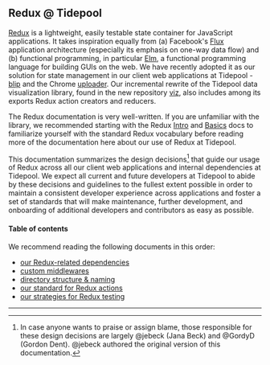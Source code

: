 ## Redux @ Tidepool

[Redux](https://github.com/reactjs/redux 'GitHub: Redux') is a lightweight, easily testable state container for JavaScript applications. It takes inspiration equally from (a) Facebook's [Flux](http://facebook.github.io/flux/ 'Facebook: Flux') application architecture (especially its emphasis on one-way data flow) and (b) functional programming, in particular [Elm](http://elm-lang.org/ 'Elm'), a functional programming language for building GUIs on the web. We have recently adopted it as our solution for state management in our client web applications at Tidepool - [blip](https://github.com/tidepool-org/blip 'GitHub: blip') and the Chrome [uploader](https://github.com/tidepool-org/chrome-uploader 'GitHub: chrome-uploader'). Our incremental rewrite of the Tidepool data visualization library, found in the new repository [viz](https://github.com/tidepool-org/viz 'GitHub: viz'), also includes among its exports Redux action creators and reducers.

The Redux documentation is very well-written. If you are unfamiliar with the library, we recommended starting with the Redux [Intro](http://redux.js.org/docs/introduction/index.html 'Redux docs: Intro') and [Basics](http://redux.js.org/docs/basics/index.html 'Redux docs: Basics') docs to familiarize yourself with the standard Redux vocabulary before reading more of the documentation here about our use of Redux at Tidepool.

This documentation summarizes the design decisions[^a] that guide our usage of Redux across all our client web applications and internal dependencies at Tidepool. We expect all current and future developers at Tidepool to abide by these decisions and guidelines to the fullest extent possible in order to maintain a consistent developer experience across applications and foster a set of standards that will make maintenance, further development, and onboarding of additional developers and contributors as easy as possible.

#### Table of contents

We recommend reading the following documents in this order:

- [our Redux-related dependencies](./dependencies.md)
- [custom middlewares](./custom-middlewares.md)
- [directory structure & naming](./directory-structure.md)
- [our standard for Redux actions](./actions.md)
- [our strategies for Redux testing](./testing.md)

* * * * *

[^a]: In case anyone wants to praise or assign blame, those responsible for these design decisions are largely @jebeck (Jana Beck) and @GordyD (Gordon Dent). @jebeck authored the original version of this documentation.
